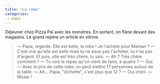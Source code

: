 ```yaml
---
title: "La robe"
categories:
 - papa
---
```


Déjeuner chez Pizza Paï avec les monstres. En sortant, on flâne devant des magasins. Le grand repère un article en vitrine.

<!-- more -->

> — Papa, regarde. Elle est belle, la robe ! Je l'achète pour Maman ?
> — C'est vrai qu'elle est belle mais tu ne peux pas l'acheter, tu n'as pas d'argent. Et puis, elle est très chère, tu sais.
> — Ah ? Très chère comment ?
> — Tu vois le repas qu'on vient de faire, à quatre ?
> — Oui.
> — Avec le prix de cette robe, on peut mettre 17 personnes autour de la table.
> — Ah… Papa, "dichette", c'est plus que 12 ?
> — Oui chéri.
> — Woaw !

